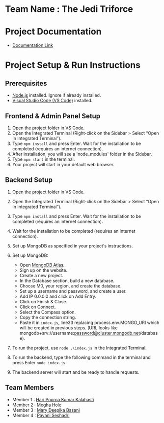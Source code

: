 # Team Name : The Jedi Triforce

# Project Documentation

- [Documentation Link](https://haripoorna.github.io/GVSU-CIS641-project-documentation/)
# Project Setup & Run Instructions

## Prerequisites
- [Node.js](https://nodejs.org/en/download/) installed. Ignore if already installed.
- [Visual Studio Code (VS Code)](https://code.visualstudio.com/download/) installed.

## Frontend & Admin Panel Setup

1. Open the project folder in VS Code.
2. Open the Integrated Terminal (Right-click on the Sidebar > Select “Open In Integrated Terminal”).
3. Type `npm install` and press Enter. Wait for the installation to be completed (requires an internet connection).
4. After installation, you will see a 'node_modules' folder in the Sidebar.
5. Type `npm start` in the terminal.
6. Your project will start in your default web browser.


## Backend Setup

1. Open the project folder in VS Code.
2. Open the Integrated Terminal (Right-click on the Sidebar > Select “Open In Integrated Terminal”).
3. Type `npm install` and press Enter. Wait for the installation to be completed (requires an internet connection).
4. Wait for the installation to be completed (requires an internet connection). 
5. Set up MongoDB as specified in your project's instructions.
6. Set up MongoDB:
   - Open [MongoDB Atlas](https://www.mongodb.com/cloud/atlas).
   - Sign up on the website.
   - Create a new project.
   - In the Database section, build a new database.
   - Choose M0, your region, and create the database. 
   - Set up a username and password, and create a user.
   - Add IP 0.0.0.0 and click on Add Entry.
   - Click on Finish & Close.
   - Click on Connect.
   - Select the Compass option.
   - Copy the connection string.
   - Paste it in `index.js`, line33 replacing process.env.MONGO_URI which will be created in previous steps. (URL looks like mongodb+srv://username:password@cluster.mongodb.net/database).
   
7. To run the project, use `node .\index.js` in the Integrated Terminal. 
8. To run the backend, type the following command in the terminal and press Enter `node index.js`
9. The backend server will start and be ready to handle requests.

## Team Members

- Member 1 : [Hari Poorna Kumar Kalahasti](https://github.com/haripoorna/CIS641-HW2-Kalahasti)
- Member 2 : [Megha Hole](https://github.com/Meghahole/CIS641-HW2-hole)
- Member 3 : [Mary Deepika Basani](https://github.com/deepikabasani/CIS641-HW2-Basani/blob/main/README.md)
- Member 4 : [Pavani Seshadri](https://github.com/Seshadrp/641-HW2-seshadri)
